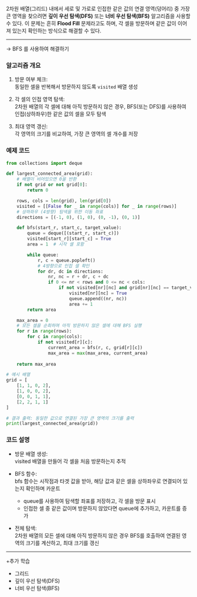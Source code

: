 2차원 배열(그리드) 내에서 세로 및 가로로 인접한 같은 값의 연결 영역(덩어리) 중 가장 큰 영역을 찾으려면 **깊이 우선 탐색(DFS)** 또는 **너비 우선 탐색(BFS)** 알고리즘을 사용할 수 있다. 이 문제는 흔히 **Flood Fill** 문제라고도 하며, 각 셀을 방문하며 같은 값이 이어져 있는지 확인하는 방식으로 해결할 수 있다.

---
-> BFS 를 사용하여 해결하기

### 알고리즘 개요
1. 방문 여부 체크:  
  동일한 셀을 반복해서 방문하지 않도록 `visited` 배열 생성

2. 각 셀의 인접 영역 탐색:  
  2차원 배열의 각 셀에 대해 아직 방문하지 않은 경우, BFS(또는 DFS)를 사용하여 인접(상하좌우)한 같은 값의 셀을 모두 탐색

3. 최대 영역 갱신:  
  각 영역의 크기를 비교하여, 가장 큰 영역의 셀 개수를 저장


### 예제 코드
```python
from collections import deque

def largest_connected_area(grid):
    # 배열이 비어있으면 0을 반환
    if not grid or not grid[0]:
        return 0

    rows, cols = len(grid), len(grid[0])
    visited = [[False for _ in range(cols)] for _ in range(rows)]
    # 상하좌우 (4방향) 탐색을 위한 이동 좌표
    directions = [(-1, 0), (1, 0), (0, -1), (0, 1)]

    def bfs(start_r, start_c, target_value):
        queue = deque([(start_r, start_c)])
        visited[start_r][start_c] = True
        area = 1  # 시작 셀 포함

        while queue:
            r, c = queue.popleft()
            # 4방향으로 인접 셀 확인
            for dr, dc in directions:
                nr, nc = r + dr, c + dc
                if 0 <= nr < rows and 0 <= nc < cols:
                    if not visited[nr][nc] and grid[nr][nc] == target_value:
                        visited[nr][nc] = True
                        queue.append((nr, nc))
                        area += 1
        return area

    max_area = 0
    # 모든 셀을 순회하며 아직 방문하지 않은 셀에 대해 BFS 실행
    for r in range(rows):
        for c in range(cols):
            if not visited[r][c]:
                current_area = bfs(r, c, grid[r][c])
                max_area = max(max_area, current_area)
    
    return max_area

# 예시 배열
grid = [
    [1, 1, 0, 2],
    [1, 0, 0, 2],
    [0, 0, 1, 1],
    [2, 2, 1, 1]
]

# 결과 출력: 동일한 값으로 연결된 가장 큰 영역의 크기를 출력
print(largest_connected_area(grid))  
```

### 코드 설명
- 방문 배열 생성:  
  visited 배열을 만들어 각 셀을 처음 방문하는지 추적

- BFS 함수:  
  bfs 함수는 시작점과 타겟 값을 받아, 해당 값과 같은 셀을 상하좌우로 연결되어 있는지 확인하며 카운트

  - queue를 사용하여 탐색할 좌표를 저장하고, 각 셀을 방문 표시
  - 인접한 셀 중 같은 값이며 방문하지 않았다면 queue에 추가하고, 카운트를 증가

- 전체 탐색:  
  2차원 배열의 모든 셀에 대해 아직 방문하지 않은 경우 BFS를 호출하여 연결된 영역의 크기를 계산하고, 최대 크기를 갱신

---

+추가 학습
- 그리드
- 깊이 우선 탐색(DFS)
- 너비 우선 탐색(BFS)